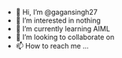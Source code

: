 - 👋 Hi, I’m @gagansingh27
- 👀 I’m interested in nothing
- 🌱 I’m currently learning AIML
- 💞️ I’m looking to collaborate on 
- 📫 How to reach me ...

<!---
O-68GaganSingh/O-68GaganSingh is a ✨ special ✨ repository because its `README.md` (this file) appears on your GitHub profile.
You can click the Preview link to take a look at your changes.
--->
